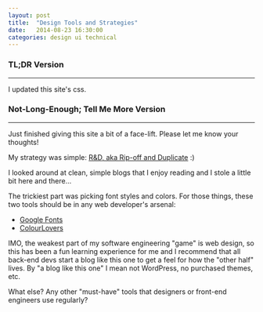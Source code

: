 ```yaml
---
layout: post
title:  "Design Tools and Strategies"
date:   2014-08-23 16:30:00
categories: design ui technical
---
```

<p></p>

### TL;DR Version
------------

I updated this site's css.

### Not-Long-Enough; Tell Me More Version
------------

Just finished giving this site a bit of a face-lift. Please let me know your thoughts!

My strategy was simple:
[R&D, aka Rip-off and Duplicate](http://davidcummings.org/2010/06/12/dont-reinvent-the-ui-wheel/) :)

I looked around at clean, simple blogs that I enjoy reading and I stole a little bit here and there...

The trickiest part was picking font styles and colors. For those things, these two tools should be in any web
developer's arsenal:

- [Google Fonts](https://www.google.com/fonts)
- [ColourLovers](http://www.colourlovers.com/)

IMO, the weakest part of my software engineering "game" is web design, so this has been a fun learning experience for
me and I recommend that all back-end devs start a blog like this one to get a feel for how the "other half" lives. By
"a blog like this one" I mean not WordPress, no purchased themes, etc.

What else? Any other "must-have" tools that designers or front-end engineers use regularly?
